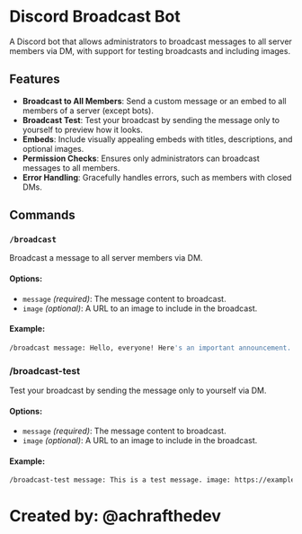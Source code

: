 # Discord Broadcast Bot

A Discord bot that allows administrators to broadcast messages to all server members via DM, with support for testing broadcasts and including images.

## Features
- **Broadcast to All Members**: Send a custom message or an embed to all members of a server (except bots).
- **Broadcast Test**: Test your broadcast by sending the message only to yourself to preview how it looks.
- **Embeds**: Include visually appealing embeds with titles, descriptions, and optional images.
- **Permission Checks**: Ensures only administrators can broadcast messages to all members.
- **Error Handling**: Gracefully handles errors, such as members with closed DMs.

## Commands

### `/broadcast`
Broadcast a message to all server members via DM.

#### Options:
- `message` *(required)*: The message content to broadcast.
- `image` *(optional)*: A URL to an image to include in the broadcast.

#### Example:
```bash
/broadcast message: Hello, everyone! Here's an important announcement. image: https://example.com/image.png
```
### /broadcast-test
Test your broadcast by sending the message only to yourself via DM.

#### Options:
- `message` *(required)*: The message content to broadcast.
- `image` *(optional)*: A URL to an image to include in the broadcast.

#### Example:
```bash
/broadcast-test message: This is a test message. image: https://example.com/test-image.png
```

# Created by: @achrafthedev
